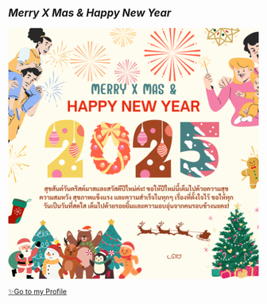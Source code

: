 ## *Merry X Mas & Happy New Year*

![E-card](Img/MerryXMas&HappyNewYear.png)

[✨Go to my Profile](README.md)
